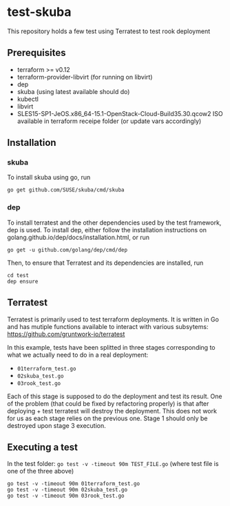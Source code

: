 # test-skuba

This repository holds a few test using Terratest to test rook deployment

## Prerequisites
- terraform >= v0.12 
- terraform-provider-libvirt (for running on libvirt)
- dep
- skuba (using latest available should do)
- kubectl
- libvirt
- SLES15-SP1-JeOS.x86_64-15.1-OpenStack-Cloud-Build35.30.qcow2 ISO available in terraform receipe folder (or update vars accordingly)

## Installation

### skuba

To install skuba using go, run

```
go get github.com/SUSE/skuba/cmd/skuba
```

### dep

To install terratest and the other dependencies used by the test framework,
dep is used. To install dep, either follow the installation instructions
on golang.github.io/dep/docs/installation.html, or run

```
go get -u github.com/golang/dep/cmd/dep
```

Then, to ensure that Terratest and its dependencies are installed, run

```
cd test
dep ensure
```

## Terratest

Terratest is primarily used to test terraform deployments. It is written in Go and has mutiple functions available to interact with various subsytems: https://github.com/gruntwork-io/terratest

In this example, tests have been splitted in three stages corresponding to what we actually need to do in a real deployment:
- `01terraform_test.go`
- `02skuba_test.go`
- `03rook_test.go`

Each of this stage is supposed to do the deployment and test its result.
One of the problem (that could be fixed by refactoring properly) is that after deploying + test terratest will destroy the deployment.
This does not work for us as each stage relies on the previous one. Stage 1 should only be destroyed upon stage 3 execution.


## Executing a test

In the test folder: `go test -v -timeout 90m TEST_FILE.go` (where test file is one of the three above)

```
go test -v -timeout 90m 01terraform_test.go
go test -v -timeout 90m 02skuba_test.go
go test -v -timeout 90m 03rook_test.go
```

